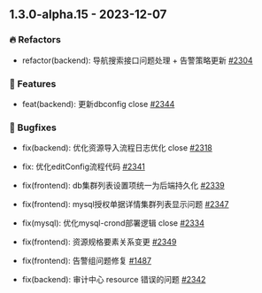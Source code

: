 ## 1.3.0-alpha.15 - 2023-12-07

### 🔥 Refactors

- refactor(backend): 导航搜索接口问题处理 + 告警策略更新 [#2304](https://github.com/TencentBlueKing/blueking-dbm/issues/2304)


### 🚀 Features

- feat(backend): 更新dbconfig close [#2344](https://github.com/TencentBlueKing/blueking-dbm/issues/2344)


### 🐛 Bugfixes

- fix(backend): 优化资源导入流程日志优化 close [#2318](https://github.com/TencentBlueKing/blueking-dbm/issues/2318)

- fix: 优化editConfig流程代码 [#2341](https://github.com/TencentBlueKing/blueking-dbm/issues/2341)

- fix(frontend): db集群列表设置项统一为后端持久化 [#2339](https://github.com/TencentBlueKing/blueking-dbm/issues/2339)

- fix(frontend): mysql授权单据详情集群列表显示问题 [#2347](https://github.com/TencentBlueKing/blueking-dbm/issues/2347)

- fix(mysql): 优化mysql-crond部署逻辑 close [#2334](https://github.com/TencentBlueKing/blueking-dbm/issues/2334)

- fix(frontend): 资源规格要素关系变更 [#2349](https://github.com/TencentBlueKing/blueking-dbm/issues/2349)

- fix(frontend): 告警组问题修复 [#1487](https://github.com/TencentBlueKing/blueking-dbm/issues/1487)

- fix(backend): 审计中心 resource 错误的问题 [#2342](https://github.com/TencentBlueKing/blueking-dbm/issues/2342)
